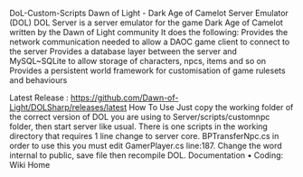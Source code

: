 DoL-Custom-Scripts
Dawn of Light - Dark Age of Camelot Server Emulator (DOL)
DOL Server is a server emulator for the game Dark Age of Camelot written by the Dawn of Light community
It does the following:
Provides the network communication needed to allow a DAOC game client to connect to the server
Provides a database layer between the server and MySQL~SQLite to allow storage of characters, npcs, items and so on
Provides a persistent world framework for customisation of game rulesets and behaviours

Latest Release : https://github.com/Dawn-of-Light/DOLSharp/releases/latest
How To Use
 Just copy the working folder of the correct version of DOL you are using to Server/scripts/customnpc folder, then start server like usual. There is one scripts in the working directory that requires 1 line change to server core. BPTransferNpc.cs in order to use this you must edit GamerPlayer.cs line:187. Change the word internal to public, save file then recompile DOL.
Documentation 
•	Coding: Wiki Home

